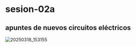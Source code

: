 # sesion-02a

## apuntes de nuevos circuitos eléctricos

![20250318_153155](https://github.com/user-attachments/assets/fb7db682-5df3-4332-a177-ffa8544adb4d)
